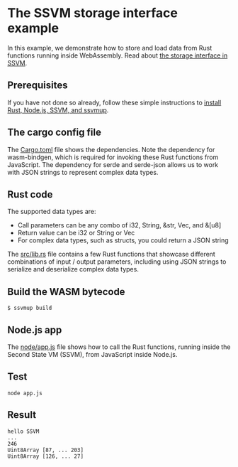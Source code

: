 # The SSVM storage interface example

In this example, we demonstrate how to store and load data from Rust functions running inside WebAssembly. Read about [the storage interface in SSVM](https://www.secondstate.io/articles/the-storage-interface-in-ssvm/).

## Prerequisites

If you have not done so already, follow these simple instructions to [install Rust, Node.js, SSVM, and ssvmup](https://www.secondstate.io/articles/setup-rust-nodejs/).

## The cargo config file

The [Cargo.toml](Cargo.toml) file shows the dependencies. Note the dependency for wasm-bindgen, which is required for invoking these Rust functions from JavaScript. The dependency for serde and serde-json allows us to work with JSON strings to represent complex data types.

## Rust code

The supported data types are:

* Call parameters can be any combo of i32, String, &str, Vec<u8>, and &[u8]
* Return value can be i32 or String or Vec<u8>
* For complex data types, such as structs, you could return a JSON string

The [src/lib.rs](src/lib.rs) file contains a few Rust functions that showcase different combinations of input / output parameters, including using JSON strings to serialize and deserialize complex data types.

## Build the WASM bytecode

```
$ ssvmup build
```

## Node.js app

The [node/app.js](node/app.js) file shows how to call the Rust functions, running inside the Second State VM (SSVM), from JavaScript inside Node.js.

## Test

```
node app.js
```

## Result
```
hello SSVM
...
246
Uint8Array [87, ... 203]
Uint8Array [126, ... 27]
```
